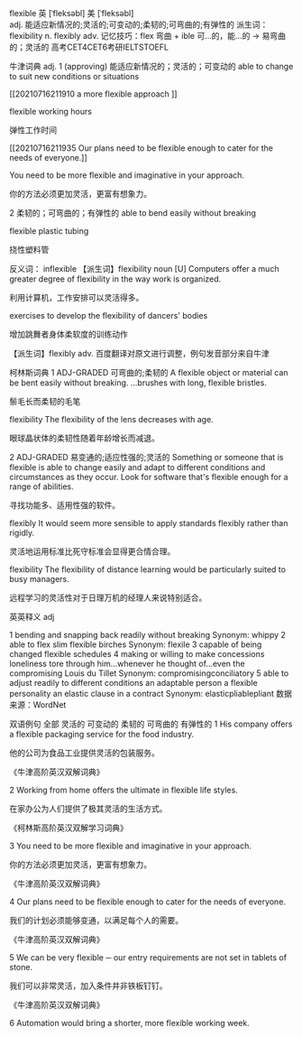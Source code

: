 flexible
英 [ˈfleksəbl]   美 [ˈfleksəbl]  
adj.
能适应新情况的;灵活的;可变动的;柔韧的;可弯曲的;有弹性的
派生词： flexibility n. flexibly adv.
记忆技巧：flex 弯曲 + ible 可…的，能…的 → 易弯曲的；灵活的
高考CET4CET6考研IELTSTOEFL


牛津词典
adj.
1
(approving) 能适应新情况的；灵活的；可变动的
able to change to suit new conditions or situations

[[20210716211910 a more flexible approach ]]


flexible working hours

弹性工作时间

[[20210716211935 Our plans need to be flexible enough to cater for the needs of everyone.]]


You need to be more flexible and imaginative in your approach.

你的方法必须更加灵活，更富有想象力。

2
柔韧的；可弯曲的；有弹性的
able to bend easily without breaking

flexible plastic tubing

挠性塑料管

反义词： inflexible
【派生词】flexibility noun
[U] Computers offer a much greater degree of flexibility in the way work is organized.

利用计算机，工作安排可以灵活得多。

exercises to develop the flexibility of dancers' bodies

增加跳舞者身体柔软度的训练动作

【派生词】flexibly adv.
百度翻译对原文进行调整，例句发音部分来自牛津

柯林斯词典
1
ADJ-GRADED 可弯曲的;柔韧的
A flexible object or material can be bent easily without breaking.
...brushes with long, flexible bristles.

鬃毛长而柔韧的毛笔

flexibility
The flexibility of the lens decreases with age.

眼球晶状体的柔韧性随着年龄增长而减退。

2
ADJ-GRADED 易变通的;适应性强的;灵活的
Something or someone that is flexible is able to change easily and adapt to different conditions and circumstances as they occur.
Look for software that's flexible enough for a range of abilities.

寻找功能多、适用性强的软件。

flexibly
It would seem more sensible to apply standards flexibly rather than rigidly.

灵活地运用标准比死守标准会显得更合情合理。

flexibility
The flexibility of distance learning would be particularly suited to busy managers.

远程学习的灵活性对于日理万机的经理人来说特别适合。

英英释义
adj

1
bending and snapping back readily without breaking
Synonym:
whippy
2
able to flex
slim flexible birches
Synonym:
flexile
3
capable of being changed
flexible schedules
4
making or willing to make concessions
loneliness tore through him...whenever he thought of...even the compromising Louis du Tillet
Synonym:
compromisingconciliatory
5
able to adjust readily to different conditions
an adaptable person
a flexible personality
an elastic clause in a contract
Synonym:
elasticpliablepliant
数据来源：WordNet

双语例句
全部 灵活的 可变动的 柔韧的 可弯曲的 有弹性的
1
His company offers a flexible packaging service for the food industry. 

他的公司为食品工业提供灵活的包装服务。

《牛津高阶英汉双解词典》

2
Working from home offers the ultimate in flexible life styles. 

在家办公为人们提供了极其灵活的生活方式。

《柯林斯高阶英汉双解学习词典》

3
You need to be more flexible and imaginative in your approach. 

你的方法必须更加灵活，更富有想象力。

《牛津高阶英汉双解词典》

4
Our plans need to be flexible enough to cater for the needs of everyone. 

我们的计划必须能够变通，以满足每个人的需要。

《牛津高阶英汉双解词典》

5
We can be very flexible ─ our entry requirements are not set in tablets of stone. 

我们可以非常灵活，加入条件并非铁板钉钉。

《牛津高阶英汉双解词典》

6
Automation would bring a shorter, more flexible working week. 